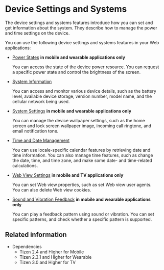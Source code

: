 # Device Settings and Systems

The device settings and systems features introduce how you can set and get information about the system. They describe how to manage the power and time settings on the device.

You can use the following device settings and systems features in your Web applications:

- [Power States](./power.md) **in mobile and wearable applications only**

  You can access the state of the device power resource. You can request a specific power state and control the brightness of the screen.

- [System Information](./system-information.md)

  You can access and monitor various device details, such as the battery level, available device storage, version number, model name, and the cellular network being used.

- [System Settings](./system-setting.md) **in mobile and wearable applications only**

  You can manage the device wallpaper settings, such as the home screen and lock screen wallpaper image, incoming call ringtone, and email notification tone.

- [Time and Date Management](./time.md)

  You can use locale-specific calendar features by retrieving date and time information. You can also manage time features, such as change the date, time, and time zone, and make some date- and time-related calculations.

- [Web View Settings](./web-view.md) **in mobile and TV applications only**

  You can set Web view properties, such as set Web view user agents. You can also delete Web view cookies.

- [Sound and Vibration Feedback](./feedback.md) **in mobile and wearable applications only**

  You can play a feedback pattern using sound or vibration. You can set specific patterns, and check whether a specific pattern is supported.


## Related information
* Dependencies  
  - Tizen 2.4 and Higher for Mobile
  - Tizen 2.3.1 and Higher for Wearable
  - Tizen 3.0 and Higher for TV

